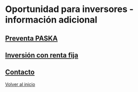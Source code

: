 # Oportunidad para inversores - información adicional

## [Preventa PASKA](./Preventa.md)

## [Inversión con renta fija](./InversionRentaFija.md)

## [Contacto](./Contacto.md)

[Volver al inicio](./README.md)
